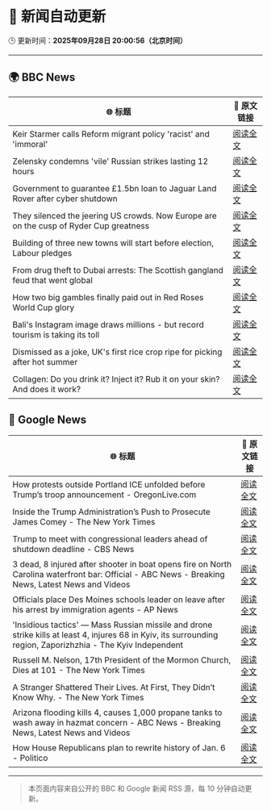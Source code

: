 # 🧠 新闻自动更新

🕒 更新时间：**2025年09月28日 20:00:56（北京时间）**

---

## 🌍 BBC News

| 🌐 标题 | 🔗 原文链接 |
|--------|-------------|
| Keir Starmer calls Reform migrant policy 'racist' and 'immoral' | [阅读全文](https://www.bbc.com/news/articles/cj6xdw1dg4zo?at_medium=RSS&at_campaign=rss) |
| Zelensky condemns 'vile' Russian strikes lasting 12 hours | [阅读全文](https://www.bbc.com/news/articles/c75qeqr5905o?at_medium=RSS&at_campaign=rss) |
| Government to guarantee £1.5bn loan to Jaguar Land Rover after cyber shutdown | [阅读全文](https://www.bbc.com/news/articles/cgl15ykerlro?at_medium=RSS&at_campaign=rss) |
| They silenced the jeering US crowds. Now Europe are on the cusp of Ryder Cup greatness | [阅读全文](https://www.bbc.com/sport/golf/articles/ce8621jddj2o?at_medium=RSS&at_campaign=rss) |
| Building of three new towns will start before election, Labour pledges | [阅读全文](https://www.bbc.com/news/articles/cly1geen679o?at_medium=RSS&at_campaign=rss) |
| From drug theft to Dubai arrests: The Scottish gangland feud that went global | [阅读全文](https://www.bbc.com/news/articles/c8xr1n4pp49o?at_medium=RSS&at_campaign=rss) |
| How two big gambles finally paid out in Red Roses World Cup glory | [阅读全文](https://www.bbc.com/sport/rugby-union/articles/cg7dee5jz48o?at_medium=RSS&at_campaign=rss) |
| Bali's Instagram image draws millions - but record tourism is taking its toll | [阅读全文](https://www.bbc.com/news/articles/c07vxdny178o?at_medium=RSS&at_campaign=rss) |
| Dismissed as a joke, UK's first rice crop ripe for picking after hot summer | [阅读全文](https://www.bbc.com/news/articles/c1wgeq702dyo?at_medium=RSS&at_campaign=rss) |
| Collagen: Do you drink it? Inject it? Rub it on your skin? And does it work? | [阅读全文](https://www.bbc.com/news/articles/cjr5zj12ye1o?at_medium=RSS&at_campaign=rss) |

## 📰 Google News

| 🌐 标题 | 🔗 原文链接 |
|--------|-------------|
| How protests outside Portland ICE unfolded before Trump’s troop announcement - OregonLive.com | [阅读全文](https://news.google.com/rss/articles/CBMiwgFBVV95cUxNTnQxSG1tNVBnQk9SOHBER3VaWEJsNGtidkJ1Y3RYRlJBN0llSXo2MkROSEY5T0p0Wk5PZU9neWJHS1VpeWpVelllbEtjQjFtQ2FRVDhhZmRBRkowTThDZWpKLWx0Y05xYUh1Z0UyZVlqUUdOWjlwN182MXlzMGRaU29vSXVFVnZzWnQ0VVNDT3Q0TFM1NDhkalRzaWpWaGJ6VTBhbkNpLUpBOUtZcFJ2ZEhOY2d0SldmNWVQaEUxbDB6QQ?oc=5) |
| Inside the Trump Administration’s Push to Prosecute James Comey - The New York Times | [阅读全文](https://news.google.com/rss/articles/CBMiigFBVV95cUxPb1k0cHVhbkhsSnFhYVRvUXh6WEVzZWNKSXpGSkxIVmlNc3pNMThpVFc3blNrUGhVazRzb3ptSXBhcnB5LUdONDZIelBWckhIWGQ1UnQ3VHFrQ0s2UkFXSFBnZGlZelZfUk9kcHllalRFLURzLWhwQzRqYkVzNnFvajRrYUtTaGVGRVE?oc=5) |
| Trump to meet with congressional leaders ahead of shutdown deadline - CBS News | [阅读全文](https://news.google.com/rss/articles/CBMingFBVV95cUxNejNCc3o2dHRJU0VKNFJ3OEpRWXFFSHdtMDlHdUM1Z05SUF9Wb2VSUlRGMTNERXhweWRIVl9yZlJKSzdEbDN6MzZ1TksxSkxtdlA5bUhIVFMwYmY1NUdtbFNSWnZVV0RncUFjbFc4aGlSTnd5UVZFS0tWYnN1OTdwVVBVVVdRVEZGTFNIQ29jdzAtb291TU0wOEZqMFRnQdIBowFBVV95cUxNQmhabm5BVDlHb3hZU1Q3bGNHMmdnR3haVDQyRG1LM21jUHFIMEc4aWg1WTNQNmZIS2dvdFZIVVo0ZHdfN084QkJYVk9oVHh1SlpUZEtMZUFBVXJhcjJ6QkpaVjcxRnZlM0JESDJ1OEdtSG1HMDJFbTlQS2NhQy0xaE5fMWlSN2x3NTRWcHdYRDA0dnhTcTROdElvMFBjRVVfc2RN?oc=5) |
| 3 dead, 8 injured after shooter in boat opens fire on North Carolina waterfront bar: Official - ABC News - Breaking News, Latest News and Videos | [阅读全文](https://news.google.com/rss/articles/CBMijwFBVV95cUxOQzhEbVQ1cDlDaWUta3c3WjJicFJ4LU12bUY4LVl0b04wSmxBZW5DZVhUZE9MQV81TVRaTjlycy1jRlZGWDYtWHktVTMyY2FZd1FqNGRGZGRhb3B0dTNaZ1JLOW9kYzBVbElTeFphNjVNZjNVUFV6NkRwNzM0a3M4cUFFMGtISV9meHE4dFJIVdIBlAFBVV95cUxPTjF1VDR5TXFCRG5qZ3Q2VEpLOUplVWpKMGRSekExRVZYUGduMVZJelFpcTF0SGY0VFUwQnA0VHRMS3J4Y0tVNFhkME1pV1U5MGc3ai1KYk8wTU9SQmxNNnYtZnZJWmNaZWZ0UVBJbmJQaDR4Y083RTg5NnQwMkRsZ0ZqcU9JUDhzRmw2WWZoQXItZ3JG?oc=5) |
| Officials place Des Moines schools leader on leave after his arrest by immigration agents - AP News | [阅读全文](https://news.google.com/rss/articles/CBMiowFBVV95cUxNeFllcURLanVUS2txemxaaDBJVFhwYUFSWl9YNGhtempfVG02am03aGk2WUhCUW1TN29VbXNsOURqMmxIYUsyN2dXb0lhN3cxbmhOTnZGNHo1cjIwMDVWM3dTQ1dfM1N4anM0alladnBBOXVPT082ZGlISzMyU0lrVXhsQXUxSVRqOGVVTlN5ZW9FRFhhVUZTai02OVZHSGJSSmNv?oc=5) |
| 'Insidious tactics' — Mass Russian missile and drone strike kills at least 4, injures 68 in Kyiv, its surrounding region, Zaporizhzhia - The Kyiv Independent | [阅读全文](https://news.google.com/rss/articles/CBMivAFBVV95cUxQMGV4b2tGbUtiQVhrakU0OGVtNUYzMlZmRTNpc05SSEpMOEhmdmdVc05nbUN4OHdGQ3dpeGI2dThBWWZ1SS01MEVLODVMYjZXekZGcDRfRXJiWVJ1c0lITkxNQm9Zd2VWRjNGWFFSM1Rud3VFQ2hXS3lHSkNRcmNRSldyOXpjS1BhaXFXNnd3bXc2S2lpMFdJM3p4em9JQmYwZzZkUjhab2Zza2Z6UzRjdXM5RDhGbzQ4eWtzYw?oc=5) |
| Russell M. Nelson, 17th President of the Mormon Church, Dies at 101 - The New York Times | [阅读全文](https://news.google.com/rss/articles/CBMifEFVX3lxTE5ESEEzYk54Sk9wakZ4RWV6N19LLU9aZUY4REtTSHVhNkNOelRibkZJMkVNWWpMQUtCMlV5bGpiZHJfckdkVVRSYlYxVXdoS1dYdEtzbzJuYUNVLUZRYW9rN0pXZXJtOXl2YnE5WDRhdXgweEZoNWlYSWtLNzc?oc=5) |
| A Stranger Shattered Their Lives. At First, They Didn’t Know Why. - The New York Times | [阅读全文](https://news.google.com/rss/articles/CBMibEFVX3lxTE9jN3BxbkNIakdXbHFiNlcxQmJ3M2kyb2gwUHlOZmpyLWVKVldsQVVibTJ1NVB5bVlIMHdHY01LeDZFcDhTTEtWT0FSQjhsZTgzcWMxVnZ3N3FrZVF6ck5YTktKUlZReEhmZjFxdw?oc=5) |
| Arizona flooding kills 4, causes 1,000 propane tanks to wash away in hazmat concern - ABC News - Breaking News, Latest News and Videos | [阅读全文](https://news.google.com/rss/articles/CBMimwFBVV95cUxPaFYxQmN5OWFZYzFEaFpFVHY1MGtjWlhnRGxzanFiell1dlE4clEwZnlQRmhZQ3NsUnN5dkdUX09mYi1TSldrbEcxeUxHMWN1Y084STI1TGJiX0dPMFNYVmZTVkJUWjc3b2hUMmI1c20xLW94aXY2a2xqdjk2ZEY0QWJ5RXN3cEtmYm1lbm5kdGZWV2ROT05RNEV1RdIBoAFBVV95cUxPWmhBR2V6ZkQ1VzN1SGZWX0FpbzgtdTRkZEt6Q01RQW1icDV3YzF2WGQ5X0ZUeU1oRXZ3N1hyeGNNSFF0emRJamhzV1dObUdTNkdTVEgzaDdEVVJxSklCVXFqYUstQUFaTFFoRG1rMW9WQWdiSWhncEpFRTBxRDA4eU5mZnlRZEt3LUtieWdqNFdEWjFvOW1iWl93MkdycjQt?oc=5) |
| How House Republicans plan to rewrite history of Jan. 6 - Politico | [阅读全文](https://news.google.com/rss/articles/CBMirAFBVV95cUxQVmVlXzc2dnNVcnI5NktYNWpPOVoyRXhyd19kRi1TZEI3c3dtYTFoTEdIa0loa3BaWlc3djVtOUdJUm5VZnEwSUV1VE95a092ejdaTjFmTk0ySm1xTU10WG5Kd1dURDFxQUhQcWQ1UE1KeHhJVmlHV21YVHlUdzNFYjBEM2pZaWN5dG53OFNEM3duVlBLUEVsTTZrelF2TVpUNWREaXRUaThCekVO?oc=5) |

---
> 本页面内容来自公开的 BBC 和 Google 新闻 RSS 源，每 10 分钟自动更新。